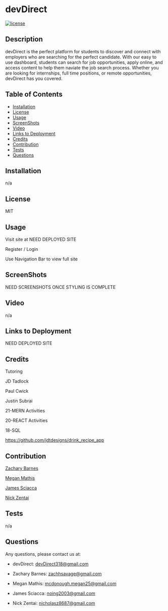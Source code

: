 # devDirect

[![license](https://img.shields.io/badge/License-MIT-ff69b4)](https://shields.io)

## Description

devDirect is the perfect platform for students to discover and connect with employers who are searching for the perfect candidate. With our easy to use dashboard, students can search for job opportunities, apply online, and access content to help them naviate the job search process. Whether you are looking for internships, full time positions, or remote opportunities, devDirect has you covered.

## Table of Contents

- [Installation](#installation)
- [License](#license)
- [Usage](#usage)
- [ScreenShots](#screenshots)
- [Video](#video)
- [Links to Deployment](#linkstodeployment)
- [Credits](#LinkstoDeployment)
- [Contribution](#contribution)
- [Tests](#tests)
- [Questions](#questions)

## Installation

n/a

## License

MIT

## Usage

Visit site at NEED DEPLOYED SITE

Register / Login

Use Navigation Bar to view full site

## ScreenShots

NEED SCREENSHOTS ONCE STYLING IS COMPLETE

## Video

n/a

## Links to Deployment

NEED DEPLOYED SITE

## Credits

Tutoring

JD Tadlock

Paul Cwick

Justin Subrai

21-MERN Activities

20-REACT Activities

18-SQL

https://github.com/jdtdesigns/drink_recipe_app

## Contribution

[Zachary Barnes](https://github.com/Animeet)

[Megan Mathis](https://github.com/MegMathis)

[James Sciacca](https://github.com/jamessciacca)

[Nick Zentai](https://github.com/njd8927)

## Tests

n/a

## Questions

Any questions, please contact us at:

- devDirect: devDirect318@gmail.com

- Zachary Barnes: zachhsavage@gmail.com

- Megan Mathis: mcdonough.megan25@gmail.com

- James Sciacca: noing2003@gmail.com

- Nick Zentai: nicholasz8687@gmail.com
